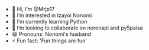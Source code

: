 - 👋 Hi, I’m @Mrjp17
- 👀 I’m interested in Izayoi Nonomi	
- 🌱 I’m currently learning Python
- 💞️ I’m looking to collaborate on norenapi and py5paisa
- 😄 Pronouns: Nonomi's husband
- ⚡ Fun fact: 'Fun things are fun'

<!---
Mrjp17/Mrjp17 is a ✨ special ✨ repository because its `README.md` (this file) appears on your GitHub profile.
You can click the Preview link to take a look at your changes.
--->
